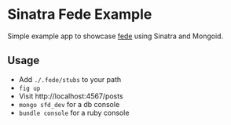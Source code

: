 Sinatra Fede Example
====================

Simple example app to showcase [fede](https://github.com/dgsuarez/fede) using
Sinatra and Mongoid.

Usage
-----

* Add `./.fede/stubs` to your path
* `fig up`
* Visit http://localhost:4567/posts
* `mongo sfd_dev` for a db console
* `bundle console` for a ruby console


